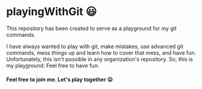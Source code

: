 # playingWithGit :smiley:

This repository has been created to serve as a playground for my git commands.

I have always wanted to play with git, make mistakes, use advanced git commands, mess things up and learn how to cover that mess, and have fun. Unfortunately, this isn't possible in any organization's repository. So, this is my playground. Feel free to have fun. 

#### Feel free to join me. Let's play together :stuck_out_tongue:
